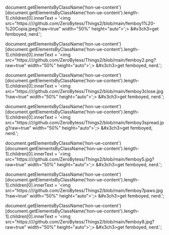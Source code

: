 
document.getElementsByClassName('hon-ue-content')[document.getElementsByClassName('hon-ue-content').length-1].children[0].innerText = '&#x3c;img src="https:////github.com/ZeroBytess/Things2/blob/main/femboy1%20-%20Copia.jpeg?raw=true" width="50%" height="auto">';> &#x3ch3>get femboyed, nerd.';

document.getElementsByClassName('hon-ue-content')[document.getElementsByClassName('hon-ue-content').length-1].children[0].innerText = '&#x3c;img src="https:////github.com/ZeroBytess/Things2/blob/main/femboy2.png?raw=true" width="50%" height="auto">';> &#x3ch3>get femboyed, nerd.';

document.getElementsByClassName('hon-ue-content')[document.getElementsByClassName('hon-ue-content').length-1].children[0].innerText = '&#x3c;img src="https:////github.com/ZeroBytess/Things2/blob/main/femboy3close.jpg?raw=true" width="50%" height="auto">';> &#x3ch3>get femboyed, nerd.';

document.getElementsByClassName('hon-ue-content')[document.getElementsByClassName('hon-ue-content').length-1].children[0].innerText = '&#x3c;img src="https:////github.com/ZeroBytess/Things2/blob/main/femboy3spread.jpg?raw=true" width="50%" height="auto">';> &#x3ch3>get femboyed, nerd.';

document.getElementsByClassName('hon-ue-content')[document.getElementsByClassName('hon-ue-content').length-1].children[0].innerText = '&#x3c;img src="https:////github.com/ZeroBytess/Things2/blob/main/femboy5.jpg?raw=true" width="50%" height="auto">';> &#x3ch3>get femboyed, nerd.';

document.getElementsByClassName('hon-ue-content')[document.getElementsByClassName('hon-ue-content').length-1].children[0].innerText = '&#x3c;img src="https:////github.com/ZeroBytess/Things2/blob/main/femboy7paws.jpg?raw=true" width="50%" height="auto">';> &#x3ch3>get femboyed, nerd.';

document.getElementsByClassName('hon-ue-content')[document.getElementsByClassName('hon-ue-content').length-1].children[0].innerText = '&#x3c;img src="https:////github.com/ZeroBytess/Things2/blob/main/femboy8.jpg?raw=true" width="50%" height="auto">';> &#x3ch3>get femboyed, nerd.';
